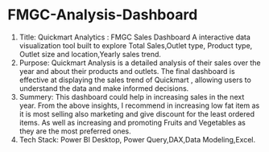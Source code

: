 # FMGC-Analysis-Dashboard
1. Title:
Quickmart Analytics : FMGC Sales Dashboard
A interactive data visualization tool built to explore Total Sales,Outlet type, Product type, Outlet size and location,Yearly sales trend.
3. Purpose:
Quickmart Analysis is a detailed analysis of their sales over the year and about their products and outlets. The final dashboard is effective at displaying the sales trend of Quickmart , allowing users to understand the data and make informed decisions.
4. Summery:
This dashboard could help in increasing sales in the next year. From the above insights, I recommend in increasing low fat item as it is most selling also marketing and give discount for the least ordered items. As well as increasing and promoting Fruits and Vegetables as they are the most preferred ones.
6. Tech Stack:
Power BI Desktop, Power Query,DAX,Data Modeling,Excel.

